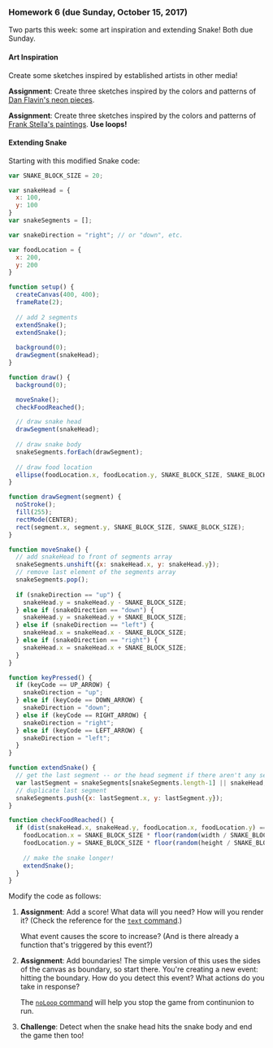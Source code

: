 ### Homework 6 (due Sunday, October 15, 2017)

Two parts this week: some art inspiration and extending Snake! Both due Sunday.

#### Art Inspiration

Create some sketches inspired by established artists in other media!

**Assignment**: Create three sketches inspired by the colors and patterns of [Dan Flavin's neon pieces](https://www.google.com/search?tbm=isch&as_q=Dan+Flavin).

**Assignment**: Create three sketches inspired by the colors and patterns of [Frank Stella's paintings](https://www.google.com/search?tbm=isch&as_q=Frank+Stella). **Use loops!**


#### Extending Snake

Starting with this modified Snake code:

```javascript
var SNAKE_BLOCK_SIZE = 20;

var snakeHead = {
  x: 100,
  y: 100
}
var snakeSegments = [];

var snakeDirection = "right"; // or "down", etc.

var foodLocation = {
  x: 200,
  y: 200
}

function setup() {
  createCanvas(400, 400);
  frameRate(2);
  
  // add 2 segments
  extendSnake();
  extendSnake();
  
  background(0);
  drawSegment(snakeHead);
}

function draw() {
  background(0);

  moveSnake();
  checkFoodReached();

  // draw snake head
  drawSegment(snakeHead);
    
  // draw snake body
  snakeSegments.forEach(drawSegment);
  
  // draw food location
  ellipse(foodLocation.x, foodLocation.y, SNAKE_BLOCK_SIZE, SNAKE_BLOCK_SIZE);
}

function drawSegment(segment) {
  noStroke();
  fill(255);
  rectMode(CENTER);
  rect(segment.x, segment.y, SNAKE_BLOCK_SIZE, SNAKE_BLOCK_SIZE);
}  

function moveSnake() {
  // add snakeHead to front of segments array
  snakeSegments.unshift({x: snakeHead.x, y: snakeHead.y});
  // remove last element of the segments array
  snakeSegments.pop();
  
  if (snakeDirection == "up") {
    snakeHead.y = snakeHead.y - SNAKE_BLOCK_SIZE;
  } else if (snakeDirection == "down") {
    snakeHead.y = snakeHead.y + SNAKE_BLOCK_SIZE;
  } else if (snakeDirection == "left") {
    snakeHead.x = snakeHead.x - SNAKE_BLOCK_SIZE;
  } else if (snakeDirection == "right") {
    snakeHead.x = snakeHead.x + SNAKE_BLOCK_SIZE;
  }
}

function keyPressed() {
  if (keyCode == UP_ARROW) {
    snakeDirection = "up";
  } else if (keyCode == DOWN_ARROW) {
    snakeDirection = "down";
  } else if (keyCode == RIGHT_ARROW) {
    snakeDirection = "right";
  } else if (keyCode == LEFT_ARROW) {
    snakeDirection = "left";
  }
}

function extendSnake() {
  // get the last segment -- or the head segment if there aren't any segments
  var lastSegment = snakeSegments[snakeSegments.length-1] || snakeHead;
  // duplicate last segment
  snakeSegments.push({x: lastSegment.x, y: lastSegment.y}); 
}

function checkFoodReached() {
  if (dist(snakeHead.x, snakeHead.y, foodLocation.x, foodLocation.y) == 0) {
    foodLocation.x = SNAKE_BLOCK_SIZE * floor(random(width / SNAKE_BLOCK_SIZE));
    foodLocation.y = SNAKE_BLOCK_SIZE * floor(random(height / SNAKE_BLOCK_SIZE));
    
    // make the snake longer!
    extendSnake();
  }
}
```

Modify the code as follows:

1. **Assignment**: Add a score! What data will you need? How will you render it? (Check the reference for the [`text` command](https://p5js.org/reference/#/p5/text).)
   
   What event causes the score to increase? (And is there already a function that's triggered by this event?)

2. **Assignment**: Add boundaries! The simple version of this uses the sides of the canvas as boundary, so start there. You're creating a new event: hitting the boundary. How do you detect this event? What actions do you take in response?
   
   The [`noLoop` command](https://p5js.org/reference/#/p5/noLoop) will help you stop the game from continunion to run.

3. **Challenge**: Detect when the snake head hits the snake body and end the game then too!
